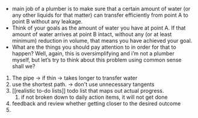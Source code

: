 - main job of a plumber is to make sure that a certain amount of water (or any other liquids for that matter) can transfer efficiently from point A to point B without any leakage. 
- Think of your goals as the amount of water you have at point A. If that amount of water arrives at point B intact, without any (or at least minimum) reduction in volume, that means you have achieved your goal. 
- What are the things you should pay attention to in order for that to happen? Well, again, this is oversimplifying and i’m not a plumber myself, but let’s try to think about this problem using common sense shall we?  

1. The pipe -> if thin -> takes longer to transfer water
2. use the shortest path. -> don't use unnecessary tangents
3. [[realistic to-do lists]] todo list that maps out actual progress.
	1. if not broken down to daily action items, it will not get done 
4. feedback and review whether getting closer to the desired outcome
5. 